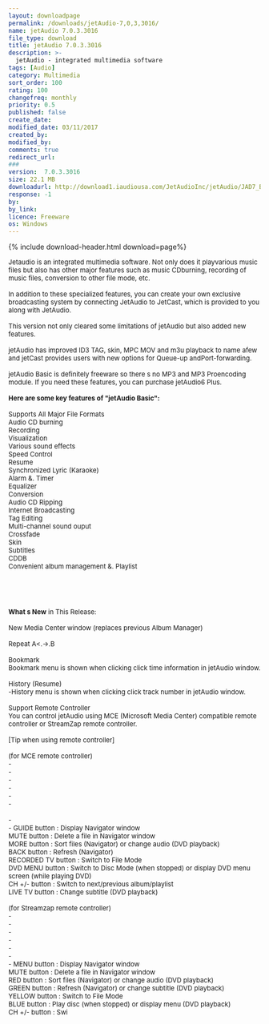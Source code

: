 ```yaml
---
layout: downloadpage
permalink: /downloads/jetAudio-7,0,3,3016/
name: jetAudio 7.0.3.3016
file_type: download
title: jetAudio 7.0.3.3016
description: >-
  jetAudio - integrated multimedia software
tags: [Audio]
category: Multimedia
sort_order: 100
rating: 100
changefreq: monthly
priority: 0.5
published: false
create_date: 
modified_date: 03/11/2017
created_by: 
modified_by: 
comments: true
redirect_url: 
### 
version:  7.0.3.3016
size: 22.1 MB
downloadurl: http://download1.iaudiousa.com/JetAudioInc/jetAudio/JAD7_BASIC.exe
response: -1
by: 
by_link: 
licence: Freeware
os: Windows
---
```


{% include download-header.html download=page%}

<p style="fix-download-text !important">
<p><font size="2"><p>Jetaudio is an integrated multimedia software. Not only does it playvarious music files but also has other major features such as music CDburning, recording of music files, conversion to other file mode, etc. <br />
<br />
In addition to these specialized features, you can create your own exclusive broadcasting system by connecting JetAudio to JetCast, which is provided to you along with JetAudio.<br />
<br />
This version not only cleared some limitations of jetAudio but also added new features. <br />
<br />
jetAudio has improved ID3 TAG, skin, MPC MOV and m3u playback to name afew and jetCast provides users with new options for Queue-up andPort-forwarding.<br />
<br />
jetAudio Basic is definitely freeware so there s no MP3 and MP3 Proencoding module. If you need these features, you can purchase jetAudio6 Plus.<br />
<br />
<span><strong>Here are some key features of "jetAudio Basic":</strong></span><br />
<br />
Supports All Major File Formats <br />
Audio CD burning <br />
Recording <br />
Visualization <br />
Various sound effects <br />
Speed Control <br />
Resume <br />
Synchronized Lyric (Karaoke) <br />
Alarm &amp;. Timer <br />
Equalizer <br />
Conversion <br />
Audio CD Ripping <br />
Internet Broadcasting <br />
Tag Editing <br />
Multi-channel sound ouput <br />
Crossfade <br />
Skin <br />
Subtitles <br />
CDDB <br />
Convenient album management &amp;. Playlist</p>
<!-- google_ad_section_end -->
<p>&#160;</p>
<div class="celltext_big"><br />
<br />
<strong>What s New</strong> in This Release:<br />
<br />
New Media Center window (replaces previous Album Manager) <br />
<br />
Repeat A&lt;.-&gt;.B <br />
<br />
Bookmark <br />
Bookmark menu is shown when clicking click time information in jetAudio window. <br />
<br />
History (Resume) <br />
-History menu is shown when clicking click track number in jetAudio window. <br />
<br />
Support Remote Controller <br />
You can control jetAudio using MCE (Microsoft Media Center) compatible remote controller or StreamZap remote controller. <br />
<br />
[Tip when using remote controller] <br />
<br />
(for MCE remote controller) <br />
-<br />
-<br />
-<br />
-<br />
-<br />
-<br />
<br />
-<br />
- GUIDE button : Display Navigator window<br />
MUTE button : Delete a file in Navigator window<br />
MORE button : Sort files (Navigator) or change audio (DVD playback)<br />
BACK button : Refresh (Navigator)<br />
RECORDED TV button : Switch to File Mode<br />
DVD MENU button : Switch to Disc Mode (when stopped) or display DVD menu screen (while playing DVD)<br />
CH +/- button : Switch to next/previous album/playlist<br />
LIVE TV button : Change subtitle (DVD playback) <br />
<br />
(for Streamzap remote controller) <br />
-<br />
-<br />
-<br />
-<br />
-<br />
-<br />
- MENU button : Display Navigator window<br />
MUTE button : Delete a file in Navigator window<br />
RED button : Sort files (Navigator) or change audio (DVD playback)<br />
GREEN button : Refresh (Navigator) or change subtitle (DVD playback)<br />
YELLOW button : Switch to File Mode<br />
BLUE button : Play disc (when stopped) or display menu (DVD playback)<br />
CH +/- button : Swi</div></p></p>
